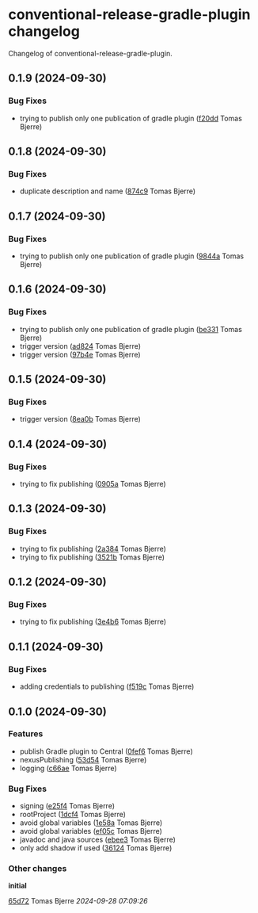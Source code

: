 # conventional-release-gradle-plugin changelog

Changelog of conventional-release-gradle-plugin.

## 0.1.9 (2024-09-30)

### Bug Fixes

-  trying to publish only one publication of gradle plugin ([f20dd](https://github.com/tomasbjerre/conventional-release-gradle-plugin/commit/f20dd5d707e9117) Tomas Bjerre)  

## 0.1.8 (2024-09-30)

### Bug Fixes

-  duplicate description and name ([874c9](https://github.com/tomasbjerre/conventional-release-gradle-plugin/commit/874c90a0d4038f2) Tomas Bjerre)  

## 0.1.7 (2024-09-30)

### Bug Fixes

-  trying to publish only one publication of gradle plugin ([9844a](https://github.com/tomasbjerre/conventional-release-gradle-plugin/commit/9844afc15e3dd95) Tomas Bjerre)  

## 0.1.6 (2024-09-30)

### Bug Fixes

-  trying to publish only one publication of gradle plugin ([be331](https://github.com/tomasbjerre/conventional-release-gradle-plugin/commit/be3318fdd8a9bb8) Tomas Bjerre)  
-  trigger version ([ad824](https://github.com/tomasbjerre/conventional-release-gradle-plugin/commit/ad8249ed1039e2d) Tomas Bjerre)  
-  trigger version ([97b4e](https://github.com/tomasbjerre/conventional-release-gradle-plugin/commit/97b4e4e2ba738fa) Tomas Bjerre)  

## 0.1.5 (2024-09-30)

### Bug Fixes

-  trigger version ([8ea0b](https://github.com/tomasbjerre/conventional-release-gradle-plugin/commit/8ea0b4d989ada47) Tomas Bjerre)  

## 0.1.4 (2024-09-30)

### Bug Fixes

-  trying to fix publishing ([0905a](https://github.com/tomasbjerre/conventional-release-gradle-plugin/commit/0905a4b9fc6e13a) Tomas Bjerre)  

## 0.1.3 (2024-09-30)

### Bug Fixes

-  trying to fix publishing ([2a384](https://github.com/tomasbjerre/conventional-release-gradle-plugin/commit/2a38488d4155abc) Tomas Bjerre)  
-  trying to fix publishing ([3521b](https://github.com/tomasbjerre/conventional-release-gradle-plugin/commit/3521b27cb2111ad) Tomas Bjerre)  

## 0.1.2 (2024-09-30)

### Bug Fixes

-  trying to fix publishing ([3e4b6](https://github.com/tomasbjerre/conventional-release-gradle-plugin/commit/3e4b6de14a56c84) Tomas Bjerre)  

## 0.1.1 (2024-09-30)

### Bug Fixes

-  adding credentials to publishing ([f519c](https://github.com/tomasbjerre/conventional-release-gradle-plugin/commit/f519ccf7949bf64) Tomas Bjerre)  

## 0.1.0 (2024-09-30)

### Features

-  publish Gradle plugin to Central ([0fef6](https://github.com/tomasbjerre/conventional-release-gradle-plugin/commit/0fef6f3fb62f66e) Tomas Bjerre)  
-  nexusPublishing ([53d54](https://github.com/tomasbjerre/conventional-release-gradle-plugin/commit/53d54d1d64f4064) Tomas Bjerre)  
-  logging ([c66ae](https://github.com/tomasbjerre/conventional-release-gradle-plugin/commit/c66ae28afcd4ca0) Tomas Bjerre)  

### Bug Fixes

-  signing ([e25f4](https://github.com/tomasbjerre/conventional-release-gradle-plugin/commit/e25f4e97e7e8723) Tomas Bjerre)  
-  rootProject ([1dcf4](https://github.com/tomasbjerre/conventional-release-gradle-plugin/commit/1dcf4e157dff652) Tomas Bjerre)  
-  avoid global variables ([1e58a](https://github.com/tomasbjerre/conventional-release-gradle-plugin/commit/1e58ad58c1b6eb8) Tomas Bjerre)  
-  avoid global variables ([ef05c](https://github.com/tomasbjerre/conventional-release-gradle-plugin/commit/ef05c08edeca620) Tomas Bjerre)  
-  javadoc and java sources ([ebee3](https://github.com/tomasbjerre/conventional-release-gradle-plugin/commit/ebee3056fb2f745) Tomas Bjerre)  
-  only add shadow if used ([36124](https://github.com/tomasbjerre/conventional-release-gradle-plugin/commit/36124e436443af3) Tomas Bjerre)  

### Other changes

**initial**


[65d72](https://github.com/tomasbjerre/conventional-release-gradle-plugin/commit/65d72d8a36ae6c1) Tomas Bjerre *2024-09-28 07:09:26*


